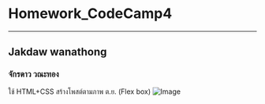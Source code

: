 # Homework_CodeCamp4 
--- 
## Jakdaw wanathong  
### จักรดาว วณะทอง  

ใช้ HTML+CSS สร้างโพสต์ตามภาพ ต.ย. (Flex box)
![Image](https://lh6.googleusercontent.com/ZnCjvqoAfYotemP5Ek-ksj6MCmXejgewld0xJzzS99zPiF8evZa9ru7B1uZc0i9rSnQQssoKVWxqTRS9AA1h_8ZSW4fnCzp0MR6ELMeoQO2m15xGZXI-MDKamiWD4PiIxWeSssbd)
